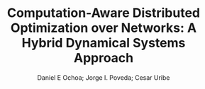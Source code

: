 ---
paperId: 21
author: Daniel E Ochoa; Jorge I. Poveda; Cesar Uribe
publicationauthor: Ochoa, D. E. et al.
title: "Computation-Aware Distributed Optimization over Networks: A Hybrid Dynamical Systems Approach"
pdf: paper_21.pdf
poster: poster_21.png
pitch: https://slideslive.com/38962866/towards-computationaware-distributed-optimization-over-networks?ref=account-folder-87716-folders
type: Oral
topic: --
category: Extended Abstract
link: https://research.latinxinai.org/papers/icml/2021/pdf/paper_21.pdf
conference: icml
year: 2021
tags: icml-2021
location: Virtual
---